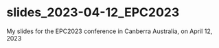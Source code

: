 # slides_2023-04-12_EPC2023
My slides for the EPC2023 conference in Canberra Australia, on April 12, 2023

